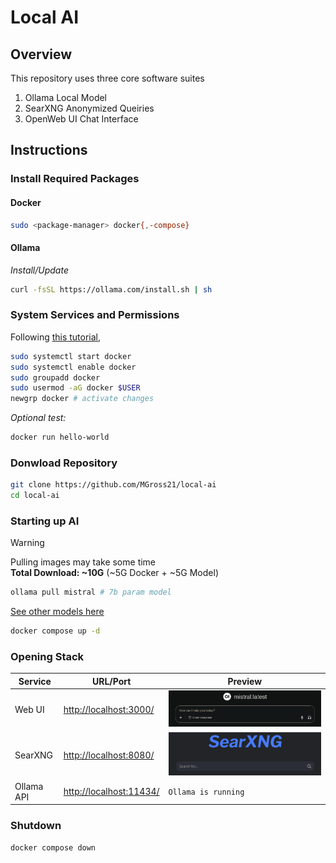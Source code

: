 # Local AI

## Overview

This repository uses three core software suites

1. Ollama Local Model
2. SearXNG Anonymized Queiries
3. OpenWeb UI Chat Interface

## Instructions

### Install Required Packages

#### Docker

```bash
sudo <package-manager> docker{,-compose}
```

#### Ollama

*Install/Update*

```bash
curl -fsSL https://ollama.com/install.sh | sh
```

### System Services and Permissions

Following [this tutorial](https://docs.docker.com/engine/install/linux-postinstall/),

```bash
sudo systemctl start docker
sudo systemctl enable docker
sudo groupadd docker
sudo usermod -aG docker $USER
newgrp docker # activate changes
```

*Optional test:*

```bash
docker run hello-world
```

### Donwload Repository

```bash
git clone https://github.com/MGross21/local-ai
cd local-ai
```

### Starting up AI

>[!Warning]
> Pulling images may take some time <br>
> **Total Download: ~10G** (~5G Docker + ~5G Model)

```bash
ollama pull mistral # 7b param model
```

[See other models here](https://ollama.com/library?sort=popular)

```bash
docker compose up -d
```

### Opening Stack

| Service         | URL/Port                | Preview                      |
|-----------------|------------------------|----------------------------------|
| Web UI          | [http://localhost:3000/](http://localhost:3000/) | ![Open WebUI](assets/open_webui_minimal.png) |
| SearXNG         | [http://localhost:8080/](http://localhost:8080/) | ![SearXNG](assets/searxng.png)       |
| Ollama API      | [http://localhost:11434/](http://localhost:11434/) |           `Ollama is running`                       |

### Shutdown

```bash
docker compose down
```
